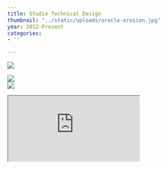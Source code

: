 ```yaml
---
title: Studio Technical Design
thumbnail: "../static/uploads/oracle-erosion.jpg"
year: 2012-Present
categories:
- ''

---
```

![](/uploads/procedural-oracal-2.jpg)

![](/uploads/bubble-zone-52.jpg)  
![](/uploads/dop-head.jpg)

<div class="container"> <iframe class="responsive-iframe" src="https://na-a.netlify.app/uploads/warpzone1.html" scrolling="no"></iframe> </div>